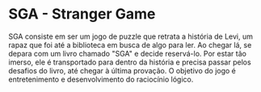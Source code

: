 # SGA - Stranger Game 
SGA consiste em ser um jogo de puzzle que retrata a história de Levi, um rapaz que foi até a biblioteca em busca de algo para ler. Ao chegar lá, se depara com um livro chamado "SGA" e decide reservá-lo. Por estar tão imerso, ele é transportado para dentro da história e precisa passar pelos desafios do livro, até chegar à última provação. O objetivo do jogo é entretenimento e desenvolvimento do raciocínio lógico.
